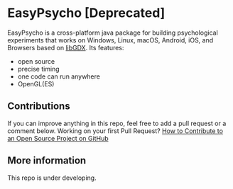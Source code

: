 # EasyPsycho [Deprecated]


EasyPsycho is a cross-platform java package for building psychological experiments 
that works on Windows, Linux, macOS, Android, iOS, and Browsers based on [libGDX](https://libgdx.com). Its features: 

* open source
* precise timing
* one code can run anywhere
* OpenGL(ES)


## Contributions

If you can improve anything in this repo, feel free to add a pull request or a comment below.
Working on your first Pull Request? [How to Contribute to an Open Source Project on GitHub](https://kcd.im/pull-request)

## More information

This repo is under developing. 
